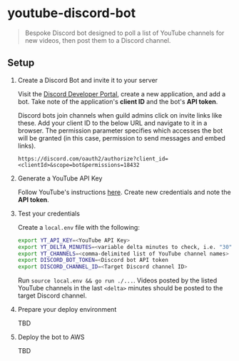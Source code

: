# youtube-discord-bot
> Bespoke Discord bot designed to poll a list of YouTube channels for new videos, then post them to a Discord channel.

## Setup
1. Create a Discord Bot and invite it to your server

    Visit the [Discord Developer Portal](https://discord.com/developers/applications), create a new application, and add a bot.  Take note of the application's **client ID** and the bot's **API token**.
    
    Discord bots join channels when guild admins click on invite links like these.  Add your client ID to the below URL and navigate to it in a browser.  The permission parameter specifies which accesses the bot will be granted (in this case, permission to send messages and embed links).

    ```
    https://discord.com/oauth2/authorize?client_id=<clientId>&scope=bot&permissions=18432
    ```

1. Generate a YouTube API Key

    Follow YouTube's instructions [here](https://developers.google.com/youtube/v3/getting-started).  Create new credentials and note the **API token**.

1. Test your credentials

    Create a `local.env` file with the following:
   
    ```bash
    export YT_API_KEY=<YouTube API Key>
    export YT_DELTA_MINUTES=<variable delta minutes to check, i.e. "30" for last 30 minutes>
    export YT_CHANNELS=<comma-delimited list of YouTube channel names>
    export DISCORD_BOT_TOKEN=<Discord bot API token
    export DISCORD_CHANNEL_ID=<Target Discord channel ID>
    ```
    
    Run `source local.env && go run ./...`.  Videos posted by the listed YouTube channels in the last `<delta>` minutes should be posted to the target Discord channel.

1. Prepare your deploy environment

    TBD

1. Deploy the bot to AWS

    TBD
